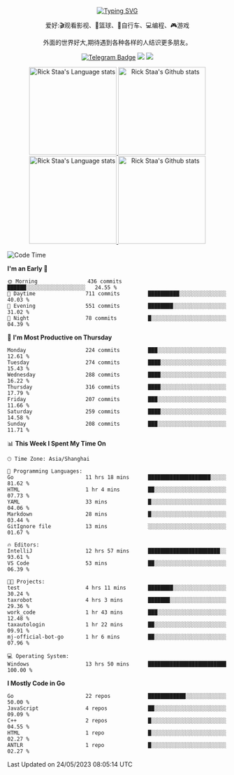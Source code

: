 <div align="center"> 

[![Typing SVG](https://readme-typing-svg.herokuapp.com?size=25&duration=2500&color=eeeeee&vCenter=true&width=200&height=40&lines=Hi+there+%F0%9F%91%8B%F0%9F%8F%BB;I'm+DanBai)](https://git.io/typing-svg)

爱好:🎬观看影视、🏀篮球、🚴自行车、💻编程、🎮游戏

外面的世界好大,期待遇到各种各样的人结识更多朋友。

[![Telegram Badge](https://img.shields.io/badge/-Telegram-blue?style=flat&logo=Telegram&logoColor=white)](https://t.me/danbai9420) 
[![](https://img.shields.io/badge/-Blog-brightgreen?style=flat&logo=Blogger&logoColor=white)](https://p00q.cn)
[![](https://img.shields.io/badge/-Email-red?style=flat&logo=Mail.Ru&logoColor=white)](mailto:danbai@88.com)
</div>

<!-- Light Mode -->
<div align="center"> 
<a href="https://github.com/anuraghazra/github-readme-stats#gh-light-mode-only">
<img height=200 src="https://github-readme-stats-git-master-rstaa-rickstaa.vercel.app/api/top-langs/?username=danbai225&layout=compact&langs_count=10&hide_border=1&role=OWNER,COLLABORATOR#gh-light-mode-only" alt="Rick Staa's Language stats" />
</a>
<a href="https://github.com/anuraghazra/github-readme-stats#gh-light-mode-only">
<img height=200 src="https://github-readme-stats-git-master-rstaa-rickstaa.vercel.app/api?username=danbai225&show_icons=true&count_private=true&line_height=28&hide_border=1&include_all_commits=true&card_width=450&role=OWNER,COLLABORATOR&exclude_repo=github-readme-stats#gh-light-mode-only" alt="Rick Staa's Github stats" />
</a>
</div>

<!-- Dark Mode -->
<div align="center"> 
<a href="https://github.com/anuraghazra/github-readme-stats#gh-dark-mode-only">
<img height=200 src="https://github-readme-stats-git-master-rstaa-rickstaa.vercel.app/api/top-langs/?username=danbai225&layout=compact&langs_count=10&hide_border=1&role=OWNER,COLLABORATOR&theme=github_dark#gh-dark-mode-only" alt="Rick Staa's Language stats" />
</a>
<a href="https://github.com/anuraghazra/github-readme-stats#gh-dark-mode-only">
<img height=200 src="https://github-readme-stats-git-master-rstaa-rickstaa.vercel.app/api?username=danbai225&show_icons=true&count_private=true&line_height=28&hide_border=1&include_all_commits=true&card_width=450&role=OWNER,COLLABORATOR&exclude_repo=github-readme-stats&theme=github_dark#gh-dark-mode-only" alt="Rick Staa's Github stats" />
</a>
</div>

<!--START_SECTION:waka-->
![Code Time](http://img.shields.io/badge/Code%20Time-323%20hrs%2059%20mins-blue)

**I'm an Early 🐤** 

```text
🌞 Morning                436 commits         ██████░░░░░░░░░░░░░░░░░░░   24.55 % 
🌆 Daytime                711 commits         ██████████░░░░░░░░░░░░░░░   40.03 % 
🌃 Evening                551 commits         ████████░░░░░░░░░░░░░░░░░   31.02 % 
🌙 Night                  78 commits          █░░░░░░░░░░░░░░░░░░░░░░░░   04.39 % 
```
📅 **I'm Most Productive on Thursday** 

```text
Monday                   224 commits         ███░░░░░░░░░░░░░░░░░░░░░░   12.61 % 
Tuesday                  274 commits         ████░░░░░░░░░░░░░░░░░░░░░   15.43 % 
Wednesday                288 commits         ████░░░░░░░░░░░░░░░░░░░░░   16.22 % 
Thursday                 316 commits         ████░░░░░░░░░░░░░░░░░░░░░   17.79 % 
Friday                   207 commits         ███░░░░░░░░░░░░░░░░░░░░░░   11.66 % 
Saturday                 259 commits         ████░░░░░░░░░░░░░░░░░░░░░   14.58 % 
Sunday                   208 commits         ███░░░░░░░░░░░░░░░░░░░░░░   11.71 % 
```


📊 **This Week I Spent My Time On** 

```text
🕑︎ Time Zone: Asia/Shanghai

💬 Programming Languages: 
Go                       11 hrs 18 mins      ████████████████████░░░░░   81.62 % 
HTML                     1 hr 4 mins         ██░░░░░░░░░░░░░░░░░░░░░░░   07.73 % 
YAML                     33 mins             █░░░░░░░░░░░░░░░░░░░░░░░░   04.06 % 
Markdown                 28 mins             █░░░░░░░░░░░░░░░░░░░░░░░░   03.44 % 
GitIgnore file           13 mins             ░░░░░░░░░░░░░░░░░░░░░░░░░   01.67 % 

🔥 Editors: 
IntelliJ                 12 hrs 57 mins      ███████████████████████░░   93.61 % 
VS Code                  53 mins             ██░░░░░░░░░░░░░░░░░░░░░░░   06.39 % 

🐱‍💻 Projects: 
test                     4 hrs 11 mins       ████████░░░░░░░░░░░░░░░░░   30.24 % 
taxrobot                 4 hrs 3 mins        ███████░░░░░░░░░░░░░░░░░░   29.36 % 
work_code                1 hr 43 mins        ███░░░░░░░░░░░░░░░░░░░░░░   12.48 % 
taxautologin             1 hr 22 mins        ██░░░░░░░░░░░░░░░░░░░░░░░   09.91 % 
mj-official-bot-go       1 hr 6 mins         ██░░░░░░░░░░░░░░░░░░░░░░░   07.96 % 

💻 Operating System: 
Windows                  13 hrs 50 mins      █████████████████████████   100.00 % 
```

**I Mostly Code in Go** 

```text
Go                       22 repos            ████████████░░░░░░░░░░░░░   50.00 % 
JavaScript               4 repos             ██░░░░░░░░░░░░░░░░░░░░░░░   09.09 % 
C++                      2 repos             █░░░░░░░░░░░░░░░░░░░░░░░░   04.55 % 
HTML                     1 repo              █░░░░░░░░░░░░░░░░░░░░░░░░   02.27 % 
ANTLR                    1 repo              █░░░░░░░░░░░░░░░░░░░░░░░░   02.27 % 
```




 Last Updated on 24/05/2023 08:05:14 UTC
<!--END_SECTION:waka-->

